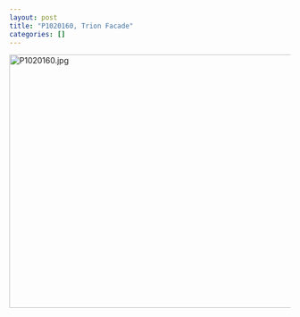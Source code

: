 ```yaml
---
layout: post
title: "P1020160, Trion Facade"
categories: []
---
```

<img alt="P1020160.jpg" src="http://www.botzilla.com/blog/archives/P1020160.jpg" width="807" height="454" border="0" />


<!--more-->

